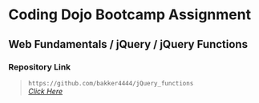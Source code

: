 # Coding Dojo Bootcamp Assignment
## Web Fundamentals / jQuery / jQuery Functions

### Repository Link  

> ``` https://github.com/bakker4444/jQuery_functions ```  
> _[Click Here](https://github.com/bakker4444/jQuery_functions)_  
